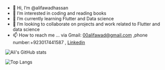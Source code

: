 - 👋 Hi, I’m @alifawadhassan
- 👀 I’m interested in coding and reading books
- 🌱 I’m currently learning Flutter and Data science
- 💞️ I’m looking to collaborate on projects and work related to Flutter and data science 
- 📫 How to reach me ... via Gmail: 00alifawad@gmail.com ,phone number:+923017441587  , [Linkedin](https://www.linkedin.com/in/alifawadhassan)


![Ali's GitHub stats](https://github-readme-stats.vercel.app/api?username=alifawadhassan&show_icons=true&theme=tokyonight)

![Top Langs](https://github-readme-stats.vercel.app/api/top-langs/?username=alifawadhassan&layout=compact&theme=tokyonight)

